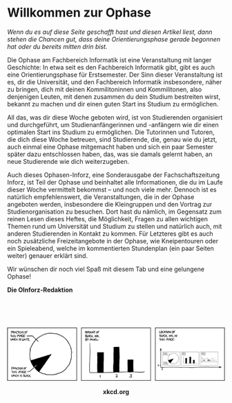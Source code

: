 # Willkommen zur Ophase

*Wenn du es auf diese Seite geschafft hast und diesen Artikel liest<!--hier wurde mal ein bisschen gecybert-->, dann stehen die Chancen gut, dass deine Orientierungsphase gerade begonnen hat oder du bereits mitten drin bist.*

Die Ophase am Fachbereich Informatik ist eine Veranstaltung mit langer Geschichte: In etwa seit es den Fachbereich Informatik gibt, gibt es auch eine Orientierungsphase für Erstsemester. Der Sinn dieser Veranstaltung ist es, dir die Universität, und den Fachbereich Informatik insbesondere, näher zu bringen, dich mit deinen Kommilitoninnen und Kommilitonen, also denjenigen Leuten, mit denen zusammen du dein Studium bestreiten wirst, bekannt zu machen und dir einen guten Start ins Studium zu ermöglichen.

All das, was dir diese Woche geboten wird, ist von Studierenden organisiert und durchgeführt, um Studienanfängerinnen und -anfängern wie dir einen optimalen Start ins Studium zu ermöglichen. Die Tutorinnen und Tutoren<!-- Einheitliches gendern im Gesamten Artiekl-->, die dich diese Woche betreuen, sind Studierende, die, genau wie du jetzt, auch einmal eine Ophase mitgemacht haben und sich ein paar Semester später dazu entschlossen haben, das, was sie damals gelernt haben, an neue Studierende wie dich weiterzugeben.

<!--TODO: Eventuell überarbeiten und das mit den Vorträgen anpasssen, wenn dort ein richtiges Konzept erarbeitet wurde-->
Auch dieses Ophasen-Inforz, eine Sonderausgabe der Fachschaftszeitung Inforz, ist Teil der Ophase und beinhaltet alle Informationen, die du im Laufe dieser Woche vermittelt bekommst – und noch viele mehr. Dennoch ist es natürlich empfehlenswert, die Veranstaltungen, die in der Ophase angeboten werden, insbesondere die Kleingruppen und den Vortrag zur Studienorganisation zu besuchen. Dort hast du nämlich, im Gegensatz zum reinen Lesen dieses Heftes, die Möglichkeit, Fragen zu allen wichtigen Themen rund um Universität und Studium zu stellen und natürlich auch, mit anderen Studierenden in Kontakt zu kommen. Für Letzteres gibt es auch noch zusätzliche Freizeitangebote in der Ophase, wie Kneipentouren oder ein Spieleabend, welche im kommentierten Stundenplan (ein paar Seiten weiter) genauer erklärt sind.

Wir wünschen dir noch viel Spaß mit diesem Tab und eine gelungene Ophase!

**Die OInforz-Redaktion**

<br>
<br>
<br>

![xkcd.org](../_res/img/comics/comic_self_description.png) <!--Diesmal wirklich der richtige Path :D-->

<center><strong>xkcd.org</strong></center>
